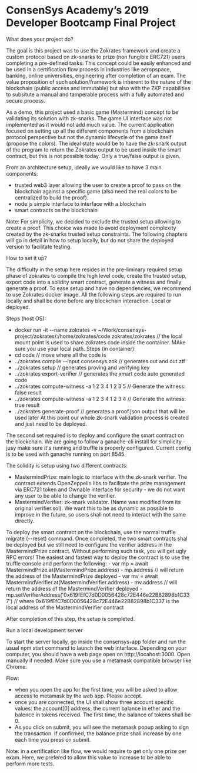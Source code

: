 #  ConsenSys Academy’s 2019 Developer Bootcamp Final Project 

What does your project do?

The goal is this project was to use the Zokrates framework and create a custom protocol based on zk-snarks to prize (non fungible ERC721) users completing a pre-defined tasks. This concept could be easily enhanced and be used in a certification flow process in industries like aeropspace, banking, online universities, engineering after completion of an exam. The value proposition of such solution/framework is inherent to the nature of the blockchain (public access and immutable) but also with the ZKP capabilities to subsitute a manual and tamperable process with a fully automated and secure process. 

As a demo, this project used a basic game (Mastermind) concept to be validating its solution with zk-snarks. The game UI interface was not implemented as it would not add much value. The current application focused on setting up all the different components from a blockchain protocol perspective but not the dynamic lifecycle of the game itself (propose the colors). The ideal state would be to have the zk-snark output of the program to return the Zokrates output to be used inside the smart contract, but this is not possible today. Only a true/false output is given.  

From an architecture setup, ideally we would like to have 3 main components:
   - trusted web3 layer allowing the user to create a proof to pass on the blockchain against a specific game (also need the real colors to be centralized to build the proof).
   - node.js simple interface to interface with a blockchain
   - smart contracts on the blockchain
   
Note: For simplicity, we decided to exclude the trusted setup allowing to create a proof. This choice was made to avoid deployment complexity created by the zk-snarks trusted setup constraints. The following chapters will go in detail in how to setup locally, but do not share the deployed version to facilitate testing. 

How to set it up?

The difficulty in the setup here resides in the pre-liminary required setup phase of zokrates to compile the high level code, create the trusted setup, export code into a solidity smart contract, generate a witness and finally generate a proof. To ease setup and have no dependencies, we recommend to use Zokrates docker image. All the following steps are required to run locally and shall be done before any blockchain interaction. Local or deployed. 

Steps (host OS):
   - docker run -it --name zokrates -v ~/Work/consensys-project/zokrates/:/home/zokrates/code zokrates/zokrates // the local mount point is used to share zokrates code inside the container. MAke sure you use your local path.
Steps (in container):
   - cd code // move where all the code is
   - ../zokrates compile --input consensys.zok // generates out and out.ztf 
   - ../zokrates setup // generates proving and verifying key
   - ../zokrates export-verifier // generates the xmart code auto generated code
   - ../zokrates compute-witness -a 1 2 3 4 1 2 3 5 // Generate the witness: false result
   - ../zokrates compute-witness -a 1 2 3 4 1 2 3 4 // Generate the witness: true result
   - ../zokrates generate-proof // generates a proof.json output that will be used later
At this point our whole zk-snark validation process is created and just need to be deployed. 

The second set required is to deploy and configure the smart contract on the blockchain. We are going to follow a ganache-cli install for simplicity - jusy make sure it's running and truffle is properly configured. Current config is to be used with ganache running on port 8545. 

The solidity is setup using two different contracts:
   - MastermindPrize: main logic to interface with the zk-snark verifier. The contract extends OpenZeppelin libs to facilitate the prize management via ERC721 token and Ownable interface for security - we do not want any user to be able to change the verifier.
   - MastermindVerifier: zk-snark validator. (Name was modified from its original verifier.sol). We want this to be as dynamic as possible to improve in the future, so users shall not need to interact with the same directly.
   
 To deploy the smart contract on the blockchain, use the normal truffle migrate (--reset) command. Once completed, the two smart contracts shal be deployed but we still need to configure the verifier address in the MastermindPrize contract. Without performing such task, you will get ugly RPC errors! The easiest and fastest way to deploy the contract is to use the truffle console and perform the following:
    - var mp = await MastermindPrize.at(MastermindPrize.address)
    - mp.address // will return the address of the MastermindPrize deployed
    - var mv = await MastermindVerifier.at(MastermindVerifier.address)
    - mv.address // will return the address of the MastermindVerifier deployed
    - mp.setVerifierAddress('0x619fEfC7d0D0056428c72E446e22B82898b1C337') // where 0x619fEfC7d0D0056428c72E446e22B82898b1C337 is the local address of the MastermindVerifier contract
    
After completion of this step, the setup is completed. 
 
Run a local development server

To start the server locally, go inside the consensys-app folder and run the usual npm start command to launch the web interface. Depending on your computer, you should have a web page open on http://locahost:3000. Open manually if needed. Make sure you use a metamask compatible browser like Chrome.

Flow:
   - when you open the app for the first time, you will be asked to allow access to metamask by the web app. Please accept. 
   - once you are connected, the UI shall show three account specific values: the account[0] address, the current balance in ether and the balence in tokens received. The first time, the balance of tokens shall be 0.
   - As you click on submit, you will see the metamask popup asking to sign the transaction. If confirmed, the balance prize shall increase by one each time you press on submit. 
   
Note: in a certification like flow, we would require to get only one prize per exam. Here, we prefered to allow this value to increase to be able to perform more tests.
